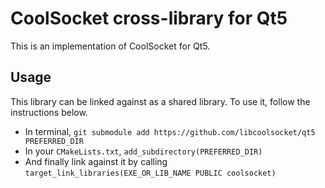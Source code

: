 # CoolSocket cross-library for Qt5

This is an implementation of CoolSocket for Qt5.

## Usage

This library can be linked against as a shared library. To use it, follow the instructions below.


* In terminal, `git submodule add https://github.com/libcoolsocket/qt5 PREFERRED_DIR`
* In your `CMakeLists.txt`, `add_subdirectory(PREFERRED_DIR)`
* And finally link against it by calling `target_link_libraries(EXE_OR_LIB_NAME PUBLIC coolsocket)`
